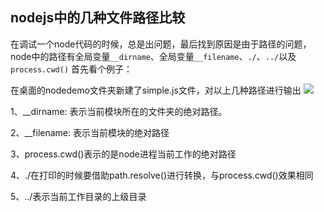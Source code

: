 ## nodejs中的几种文件路径比较 ##

在调试一个node代码的时候，总是出问题，最后找到原因是由于路径的问题，node中的路径有全局变量`__dirname`、全局变量`__filename`、`./`、`../`以及`process.cwd()`
首先看个例子：
	
   在桌面的nodedemo文件夹新建了simple.js文件，对以上几种路径进行输出
![](nodepath.png)

1、__dirname: 表示当前模块所在的文件夹的绝对路径。

2、__filename: 表示当前模块的绝对路径

3、process.cwd()表示的是node进程当前工作的绝对路径

4、./在打印的时候要借助path.resolve()进行转换，与process.cwd()效果相同

5、../表示当前工作目录的上级目录





















